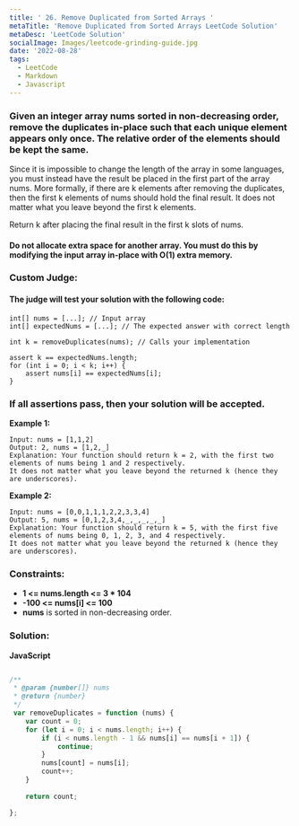 ```yaml
---
title: ' 26. Remove Duplicated from Sorted Arrays '
metaTitle: 'Remove Duplicated from Sorted Arrays LeetCode Solution'
metaDesc: 'LeetCode Solution'
socialImage: Images/leetcode-grinding-guide.jpg
date: '2022-08-28'
tags:
  - LeetCode
  - Markdown
  - Javascript
---
```


### Given an integer array nums sorted in non-decreasing order, remove the duplicates in-place such that each unique element appears only once. The relative order of the elements should be kept the same.

Since it is impossible to change the length of the array in some languages, you must instead have the result be placed in the first part of the array nums. More formally, if there are k elements after removing the duplicates, then the first k elements of nums should hold the final result. It does not matter what you leave beyond the first k elements.

Return k after placing the final result in the first k slots of nums.

#### Do not allocate extra space for another array. You must do this by modifying the input array in-place with O(1) extra memory.

### Custom Judge:

#### The judge will test your solution with the following code:

```
int[] nums = [...]; // Input array
int[] expectedNums = [...]; // The expected answer with correct length

int k = removeDuplicates(nums); // Calls your implementation

assert k == expectedNums.length;
for (int i = 0; i < k; i++) {
    assert nums[i] == expectedNums[i];
}
```
### If all assertions pass, then your solution will be accepted.

 
__Example 1:__
```
Input: nums = [1,1,2]
Output: 2, nums = [1,2,_]
Explanation: Your function should return k = 2, with the first two elements of nums being 1 and 2 respectively.
It does not matter what you leave beyond the returned k (hence they are underscores).
```

__Example 2:__
```
Input: nums = [0,0,1,1,1,2,2,3,3,4]
Output: 5, nums = [0,1,2,3,4,_,_,_,_,_]
Explanation: Your function should return k = 5, with the first five elements of nums being 0, 1, 2, 3, and 4 respectively.
It does not matter what you leave beyond the returned k (hence they are underscores).
```

### __Constraints:__

* __1 <= nums.length <= 3 * 104__
* __-100 <= nums[i] <= 100__
* __nums__ is sorted in non-decreasing order.

### __Solution:__

__JavaScript__

```js

/**
 * @param {number[]} nums
 * @return {number}
 */
 var removeDuplicates = function (nums) {
    var count = 0;
    for (let i = 0; i < nums.length; i++) {
        if (i < nums.length - 1 && nums[i] == nums[i + 1]) {
            continue;
        }
        nums[count] = nums[i];
        count++;
    }
    
    return count;

};

```